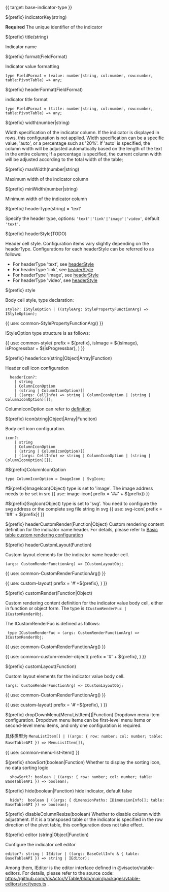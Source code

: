 {{ target: base-indicator-type }}

${prefix} indicatorKey(string)

**Required** The unique identifier of the indicator

${prefix} title(string)

Indicator name

${prefix} format(FieldFormat)

Indicator value formatting

```
type FieldFormat = (value: number|string, col:number, row:number, table:PivotTable) => any;
```

${prefix} headerFormat(FieldFormat)

indicator title format

```
type FieldFormat = (title: number|string, col:number, row:number, table:PivotTable) => any;
```

${prefix} width(number|string)

Width specification of the indicator column. If the indicator is displayed in rows, this configuration is not applied.
Width specification can be a specific value, 'auto', or a percentage such as '20%'.
If 'auto' is specified, the column width will be adjusted automatically based on the length of the text in the entire column;
If a percentage is specified, the current column width will be adjusted according to the total width of the table;

${prefix} maxWidth(number|string)

Maximum width of the indicator column

${prefix} minWidth(number|string)

Minimum width of the indicator column

${prefix} headerType(string) = 'text'

Specify the header type, options: `'text'|'link'|'image'|'video'`, default `'text'`.

${prefix} headerStyle(TODO)

Header cell style. Configuration items vary slightly depending on the headerType. Configurations for each headerStyle can be referred to as follows:

- For headerType 'text', see [headerStyle](../option/PivotTable-columns-text#headerStyle.bgColor)
- For headerType 'link', see [headerStyle](../option/PivotTable-columns-link#headerStyle.bgColor)
- For headerType 'image', see [headerStyle](../option/PivotTable-columns-image#headerStyle.bgColor)
- For headerType 'video', see [headerStyle](../option/PivotTable-columns-image#headerStyle.bgColor)

${prefix} style

Body cell style, type declaration:

```
style?: IStyleOption | ((styleArg: StylePropertyFunctionArg) => IStyleOption);
```

{{ use: common-StylePropertyFunctionArg() }}

IStyleOption type structure is as follows:

{{ use: common-style(
  prefix = ${prefix},
  isImage = ${isImage},
  isProgressbar = ${isProgressbar},
) }}

${prefix} headerIcon(string|Object|Array|Function)

Header cell icon configuration

```
  headerIcon?:
    | string
    | ColumnIconOption
    | (string | ColumnIconOption)[]
    | ((args: CellInfo) => string | ColumnIconOption | (string | ColumnIconOption)[]);
```

ColumnIconOption can refer to [definition](/en/option.html#PivotTable-indicators-text.icon.ColumnIconOption_definition：)

${prefix} icon(string|Object|Array|Funciton)

Body cell icon configuration.

```
icon?:
    | string
    | ColumnIconOption
    | (string | ColumnIconOption)[]
    | ((args: CellInfo) => string | ColumnIconOption | (string | ColumnIconOption)[]);
```

#${prefix}ColumnIconOption

```
type ColumnIconOption = ImageIcon | SvgIcon;
```

#${prefix}ImageIcon(Object)
type is set to 'image'. The image address needs to be set in src
{{ use: image-icon(  prefix = '##' + ${prefix}) }}

#${prefix}SvgIcon(Object)
type is set to 'svg'. You need to configure the svg address or the complete svg file string in svg
{{ use: svg-icon(  prefix = '##' + ${prefix}) }}

${prefix} headerCustomRender(Function|Object)
Custom rendering content definition for the indicator name header. For details, please refer to [Basic table custom rendering configuration](../option/ListTable-columns-text#headerCustomRender)

${prefix} headerCustomLayout(Function)

Custom layout elements for the indicator name header cell.

```
(args: CustomRenderFunctionArg) => ICustomLayoutObj;
```

{{ use: common-CustomRenderFunctionArg() }}

{{ use: custom-layout(
    prefix =  '#'+${prefix},
) }}

${prefix} customRender(Function|Object)

Custom rendering content definition for the indicator value body cell, either in function or object form. The type is `ICustomRenderFuc | ICustomRenderObj`.

The ICustomRenderFuc is defined as follows:

```
 type ICustomRenderFuc = (args: CustomRenderFunctionArg) => ICustomRenderObj;
```

{{ use: common-CustomRenderFunctionArg() }}

{{ use: common-custom-render-object(
  prefix = '#' + ${prefix},
) }}

${prefix} customLayout(Function)

Custom layout elements for the indicator value body cell.

```
(args: CustomRenderFunctionArg) => ICustomLayoutObj;
```

{{ use: common-CustomRenderFunctionArg() }}

{{ use: custom-layout(
    prefix =  '#'+${prefix},
) }}

${prefix} dropDownMenu(MenuListItem[]|Function)
Dropdown menu item configuration. Dropdown menu items can be first-level menu items or second-level menu items, and only one configuration is required.

具体类型为 `MenuListItem[] | ((args: { row: number; col: number; table: BaseTableAPI }) => MenuListItem[])`。

{{ use: common-menu-list-item() }}

${prefix} showSort(boolean|Function)
Whether to display the sorting icon, no data sorting logic

```
  showSort?: boolean | ((args: { row: number; col: number; table: BaseTableAPI }) => boolean);
```

${prefix} hide(boolean|Function)
hide indicator, default false

```
  hide?:  boolean | ((args: { dimensionPaths: IDimensionInfo[]; table: BaseTableAPI }) => boolean);
```

${prefix} disableColumnResize(boolean)
Whether to disable column width adjustment. If it is a transposed table or the indicator is specified in the row direction of the pivot table, this configuration does not take effect.

${prefix} editor (string|Object|Function)

Configure the indicator cell editor

```
editor?: string | IEditor | ((args: BaseCellInfo & { table: BaseTableAPI }) => string | IEditor);
```

Among them, IEditor is the editor interface defined in @visactor/vtable-editors. For details, please refer to the source code: https://github.com/VisActor/VTable/blob/main/packages/vtable-editors/src/types.ts .
